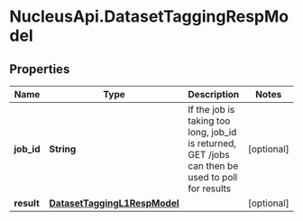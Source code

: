 # NucleusApi.DatasetTaggingRespModel

## Properties
Name | Type | Description | Notes
------------ | ------------- | ------------- | -------------
**job_id** | **String** | If the job is taking too long, job_id is returned, GET /jobs can then be used to poll for results | [optional] 
**result** | [**DatasetTaggingL1RespModel**](DatasetTaggingL1RespModel.md) |  | [optional] 


